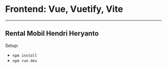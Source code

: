 # Frontend: Vue, Vuetify, Vite
---
Rental Mobil
Hendri Heryanto
---
Setup:
- `npm install`
- `npm run dev`